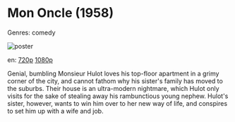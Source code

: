 # Mon Oncle (1958)

Genres: comedy

![poster](http://image.tmdb.org/t/p/w500/wH6RyPiXFy8INLbViVkchLVOmBc.jpg)

en:
  [720p](magnet:?xt=urn:btih:39805E4997E88FDC6967D6FE7D183AAA9E2CAF97&tr=udp://glotorrents.pw:6969/announce&tr=udp://tracker.opentrackr.org:1337/announce&tr=udp://torrent.gresille.org:80/announce&tr=udp://tracker.openbittorrent.com:80&tr=udp://tracker.coppersurfer.tk:6969&tr=udp://tracker.leechers-paradise.org:6969&tr=udp://p4p.arenabg.ch:1337&tr=udp://tracker.internetwarriors.net:1337)
  [1080p](magnet:?xt=urn:btih:42570BD222085D80C03DE646FE837F9DB92F6404&tr=udp://glotorrents.pw:6969/announce&tr=udp://tracker.opentrackr.org:1337/announce&tr=udp://torrent.gresille.org:80/announce&tr=udp://tracker.openbittorrent.com:80&tr=udp://tracker.coppersurfer.tk:6969&tr=udp://tracker.leechers-paradise.org:6969&tr=udp://p4p.arenabg.ch:1337&tr=udp://tracker.internetwarriors.net:1337)
  


Genial, bumbling Monsieur Hulot loves his top-floor apartment in a grimy corner of the city, and cannot fathom why his sister's family has moved to the suburbs. Their house is an ultra-modern nightmare, which Hulot only visits for the sake of stealing away his rambunctious young nephew. Hulot's sister, however, wants to win him over to her new way of life, and conspires to set him up with a wife and job.